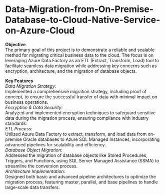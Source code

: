 # Data-Migration-from-On-Premise-Database-to-Cloud-Native-Service-on-Azure-Cloud
**Objective**  
The primary goal of this project is to demonstrate a reliable and scalable method for migrating critical business data to the cloud. The focus is on leveraging Azure Data Factory as an ETL (Extract, Transform, Load) tool to facilitate seamless data migration while addressing key concerns such as encryption, architecture, and the migration of database objects.  

**Key Features**  
_Data Migration Strategy:_  
Implemented a comprehensive migration strategy, including proof of concept, to ensure the successful transfer of data with minimal impact on business operations.  
_Encryption & Data Security:_  
Analyzed and implemented encryption techniques to safeguard sensitive data during the migration process, ensuring compliance with industry standards.  
_ETL Process:_  
Utilized Azure Data Factory to extract, transform, and load data from on-premise Oracle databases to Azure SQL Managed Instances, incorporating advanced pipelines for scalability and efficiency.  
_Database Object Migration:_  
Addressed the migration of database objects like Stored Procedures, Triggers, and Functions, using SQL Server Managed Assistance (SSMA) to streamline the conversion process.  
_Architecture Implementation:_  
Designed both basic and advanced pipeline architectures to optimize the migration process, featuring master, parallel, and base pipelines to handle large-scale data transfers.  

